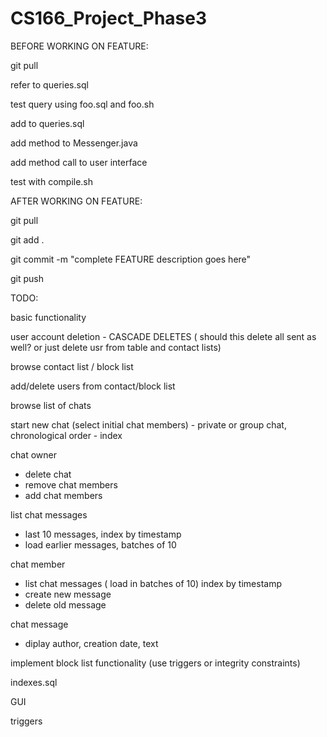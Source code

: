 # CS166_Project_Phase3

BEFORE WORKING ON FEATURE:

git pull

refer to queries.sql 

test query using foo.sql and foo.sh

add to queries.sql

add method to Messenger.java

add method call to user interface

test with compile.sh

AFTER WORKING ON FEATURE:

git pull

git add .

git commit -m "complete FEATURE description goes here"

git push

TODO:

basic functionality

user account deletion - CASCADE DELETES ( should this delete all sent as well? or just delete usr from table and contact lists)

browse contact list / block list

add/delete users from contact/block list

browse list of chats

start new chat (select initial chat members) - private or group chat, chronological order - index

chat owner
- delete chat
- remove chat members
- add chat members

list chat messages
- last 10 messages, index by timestamp
- load earlier messages, batches of 10

chat member
- list chat messages ( load in batches of 10) index by timestamp
- create new message
- delete old message

chat message
- diplay author, creation date, text
 
implement block list functionality (use triggers or integrity constraints)

indexes.sql

GUI

triggers

